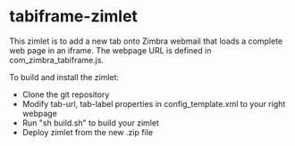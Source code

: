 # tabiframe-zimlet
This zimlet is to add a new tab onto Zimbra webmail that loads a complete web page in an iframe. The webpage URL is defined in com_zimbra_tabiframe.js.

To build and install the zimlet:
* Clone the git repository
* Modify tab-url, tab-label properties in config_template.xml to your right webpage
* Run "sh build.sh" to build your zimlet
* Deploy zimlet from the new .zip file
